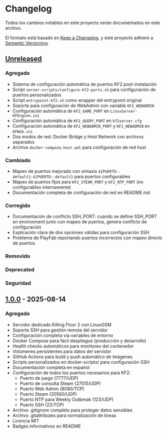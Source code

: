 # Changelog
Todos los cambios notables en este proyecto serán documentados en este archivo.

El formato está basado en [Keep a Changelog](https://keepachangelog.com/es-ES/1.0.0/),
y este proyecto adhiere a [Semantic Versioning](https://semver.org/lang/es/).

## [Unreleased]
### Agregado
- Sistema de configuración automática de puertos KF2 post-instalación
- Script `server-scripts/configure-kf2-ports.sh` para configuración de puertos personalizados
- Script `entrypoint-kf2.sh` como wrapper del entrypoint original
- Soporte para configuración de WebAdmin con variable `KF2_WEBADMIN`
- Configuración automática de `KF2_GAME_PORT` en `LinuxServer-KFEngine.ini`
- Configuración automática de `KF2_QUERY_PORT` en `kf2server.cfg`
- Configuración automática de `KF2_WEBADMIN_PORT` y `KF2_WEBADMIN` en `KFWeb.ini`
- Dos modos de red: Docker Bridge y Host Network con archivos separados
- Archivo `docker-compose.host.yml` para configuración de red host

### Cambiado
- Mapeo de puertos mejorado con sintaxis `${PUERTO:-default}:${PUERTO:-default}` para puertos configurables
- Mapeo de puertos fijos para `KF2_STEAM_PORT` y `KF2_NTP_PORT` (no configurables internamente)
- Documentación completa de configuración de red en README.md

### Corregido
- Documentación de conflicto SSH_PORT: cuando se define SSH_PORT en environment junto con mapeo de puertos, genera conflicto de configuración
- Explicación clara de dos opciones válidas para configuración SSH
- Problema de PlayFab reportando puertos incorrectos con mapeo directo de puertos

### Removido

### Deprecated

### Seguridad

## [1.0.0] - 2025-08-14
### Agregado
- Servidor dedicado Killing Floor 2 con LinuxGSM
- Soporte SSH para gestión remota del servidor
- Configuración completa via variables de entorno
- Docker Compose para fácil despliegue (producción y desarrollo)
- Health checks automáticos para monitoreo del contenedor
- Volúmenes persistentes para datos del servidor
- GitHub Actions para build y push automático de imágenes
- Scripts personalizados en docker-scripts/ para configuración SSH
- Documentación completa en español
- Configuración de todos los puertos necesarios para KF2:
  - Puerto de juego (7777/UDP)
  - Puerto de consulta Steam (27015/UDP)  
  - Puerto Web Admin (8080/TCP)
  - Puerto Steam (20560/UDP)
  - Puerto NTP para Weekly Outbreak (123/UDP)
  - Puerto SSH (22/TCP)
- Archivo .gitignore completo para proteger datos sensibles
- Archivo .gitattributes para normalización de líneas
- Licencia MIT
- Badges informativos en README

[Unreleased]: https://github.com/lechuga16/Docker-KF2/compare/v1.0.0...HEAD
[1.0.0]: https://github.com/lechuga16/Docker-KF2/releases/tag/v1.0.0
